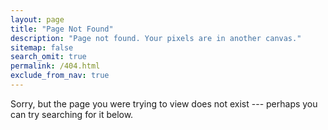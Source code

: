 ```yaml
---
layout: page
title: "Page Not Found"
description: "Page not found. Your pixels are in another canvas."
sitemap: false
search_omit: true
permalink: /404.html
exclude_from_nav: true
---  
```


Sorry, but the page you were trying to view does not exist --- perhaps you can try searching for it below.

<script type="text/javascript">
  var GOOG_FIXURL_LANG = 'en';
  var GOOG_FIXURL_SITE = '{{ site.url }}'
</script>
<script type="text/javascript"
  src="//linkhelp.clients.google.com/tbproxy/lh/wm/fixurl.js">
</script>
